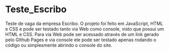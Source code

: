 # Teste_Escribo
Teste de vaga da empresa Escribo. O projeto foi feito em JavaScript, HTML e CSS e pode ser testado tanto via Web como console, visto que possui um HTML e CSS. Para via Web pode ser acessado através de um link gerado pelo GIthub Pages e via console ele pode ser testado apenas rodando o código ou simplesmente abrindo o console do site.
